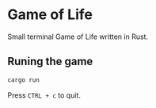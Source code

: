 # Game of Life
Small terminal Game of Life written in Rust.

## Runing the game
```bash
cargo run
```

Press `CTRL + c` to quit.
